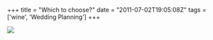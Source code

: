 +++
title = "Which to choose?"
date = "2011-07-02T19:05:08Z"
tags = ['wine', 'Wedding Planning']
+++

![](/post/which-to-choose/IMG_7597.jpeg)

